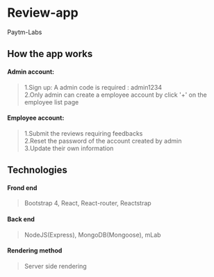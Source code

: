 # Review-app
Paytm-Labs
## How the app works
#### Admin account:
> 1.Sign up: A admin code is required : admin1234  <br />2.Only admin can create a employee account by click '+' on the employee list page
#### Employee account:
> 1.Submit the reviews requiring feedbacks <br />2.Reset the password of the account created by admin <br />3.Update their own information
## Technologies
#### Frond end
> Bootstrap 4, React, React-router, Reactstrap
#### Back end
> NodeJS(Express), MongoDB(Mongoose), mLab
#### Rendering method
> Server side rendering

